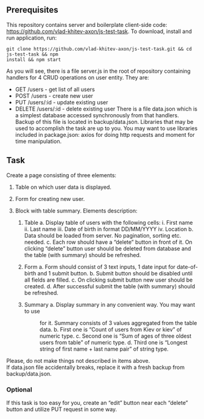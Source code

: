 ## Prerequisites

This repository contains server and boilerplate client-side code:
https://github.com/vlad-khitev-axon/js-test-task.
To download, install and run application, run:

```
git clone https://github.com/vlad-khitev-axon/js-test-task.git && cd js-test-task && npm
install && npm start
```

As you will see, there is a file server.js in the root of repository containing handlers for 4 CRUD
operations on user entity. They are:

- GET /users - get list of all users
- POST /users - create new user
- PUT /users/:id - update existing user
- DELETE /users/:id - delete existing user
  There is a file data.json which is a simplest database accessed synchronously from that
  handlers. Backup of this file is located in backup/data.json.
  Libraries that may be used to accomplish the task are up to you. You may want to use libraries
  included in package.json: axios for doing http requests and moment for time manipulation.

## Task

Create a page consisting of three elements:

1. Table on which user data is displayed.
2. Form for creating new user.
3. Block with table summary.
   Elements description:

   1. Table
      a. Display table of users with the following cells:
      i. First name
      ii. Last name
      iii. Date of birth in format DD/MM/YYYY
      iv. Location
      b. Data should be loaded from server. No pagination, sorting etc. needed.
      c. Each row should have a “delete” button in front of it. On clicking “delete” button
      user should be deleted from database and the table (with summary) should be
      refreshed.

   2. Form
      a. Form should consist of 3 text inputs, 1 date input for date-of-birth and 1 submit
      button.
      b. Submit button should be disabled until all fields are filled.
      c. On clicking submit button new user should be created.
      d. After successful submit the table (with summary) should be refreshed.
   3. Summary
      a. Display summary in any convenient way. You may want to use <dl> <dt> <dd>
      for it. Summary consists of 3 values aggregated from the table data.
      b. First one is “Count of users from Kiev or kiev” of numeric type.
      c. Second one is “Sum of ages of three oldest users from table” of numeric type.
      d. Third one is “Longest string of first name + last name pair” of string type.

Please, do not make things not described in items above.<br>
If data.json file accidentally breaks, replace it with a fresh backup from backup/data.json.

### Optional

If this task is too easy for you, create an “edit” button near each “delete” button and utilize PUT
request in some way.
